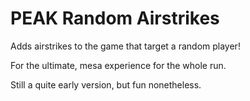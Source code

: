 # PEAK Random Airstrikes

Adds airstrikes to the game that target a random player!

For the ultimate, mesa experience for the whole run.

Still a quite early version, but fun nonetheless.

